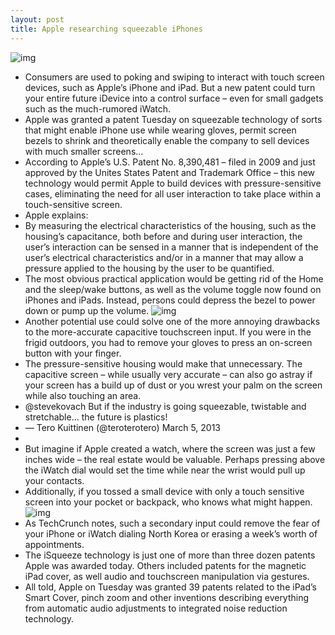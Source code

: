 ```yaml
---
layout: post
title: Apple researching squeezable iPhones
---
```

![img](http://media.idownloadblog.com/wp-content/uploads/2013/03/squeeze-patent-e1362507848675.png)
* Consumers are used to poking and swiping to interact with touch screen devices, such as Apple’s iPhone and iPad. But a new patent could turn your entire future iDevice into a control surface – even for small gadgets such as the much-rumored iWatch.
* Apple was granted a patent Tuesday on squeezable technology of sorts that might enable iPhone use while wearing gloves, permit screen bezels to shrink and theoretically enable the company to sell devices with much smaller screens…
* According to Apple’s U.S. Patent No. 8,390,481 – filed in 2009 and just approved by the Unites States Patent and Trademark Office – this new technology would permit Apple to build devices with pressure-sensitive cases, eliminating the need for all user interaction to take place within a touch-sensitive screen.
* Apple explains:
* By measuring the electrical characteristics of the housing, such as the housing’s capacitance, both before and during user interaction, the user’s interaction can be sensed in a manner that is independent of the user’s electrical characteristics and/or in a manner that may allow a pressure applied to the housing by the user to be quantified.
* The most obvious practical application would be getting rid of the Home and the sleep/wake buttons, as well as the volume toggle now found on iPhones and iPads. Instead, persons could depress the bezel to power down or pump up the volume.
![img](http://media.idownloadblog.com/wp-content/uploads/2013/03/Apple-patent-8390481-drawing-001.jpg)
* Another potential use could solve one of the more annoying drawbacks to the more-accurate capacitive touchscreen input. If you were in the frigid outdoors, you had to remove your gloves to press an on-screen button with your finger.
* The pressure-sensitive housing would make that unnecessary. The capacitive screen – while usually very accurate – can also go astray if your screen has a build up of dust or you wrest your palm on the screen while also touching an area.
* @stevekovach But if the industry is going squeezable, twistable and stretchable… the future is plastics!
* — Tero Kuittinen (@teroterotero) March 5, 2013
*  
* But imagine if Apple created a watch, where the screen was just a few inches wide – the real estate would be valuable. Perhaps pressing above the iWatch dial would set the time while near the wrist would pull up your contacts.
* Additionally, if you tossed a small device with only a touch sensitive screen into your pocket or backpack, who knows what might happen.
![img](http://media.idownloadblog.com/wp-content/uploads/2013/02/iwatch-render.jpeg)
* As TechCrunch notes, such a secondary input could remove the fear of your iPhone or iWatch dialing North Korea or erasing a week’s worth of appointments.
* The iSqueeze technology is just one of more than three dozen patents Apple was awarded today. Others included patents for the magnetic iPad cover, as well audio and touchscreen manipulation via gestures.
* All told, Apple on Tuesday was granted 39 patents related to the iPad’s Smart Cover, pinch zoom and other inventions describing everything from automatic audio adjustments to integrated noise reduction technology.

